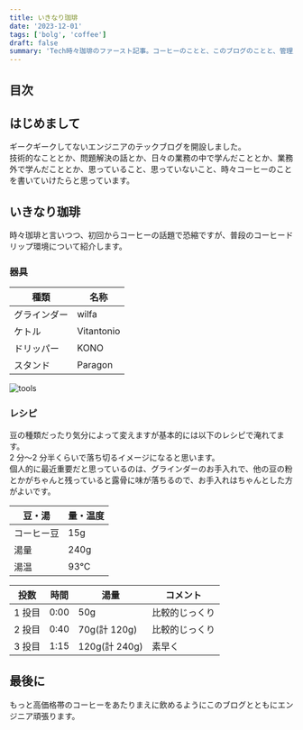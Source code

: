 ```yaml
---
title: いきなり珈琲
date: '2023-12-01'
tags: ['bolg', 'coffee']
draft: false
summary: 'Tech時々珈琲のファースト記事。コーヒーのことと、このブログのことと、管理人のことと。'
---
```


## 目次

<TOCInline toc={props.toc} exclude="目次" toHeading={3} />

## はじめまして

ギークギークしてないエンジニアのテックブログを開設しました。  
技術的なこととか、問題解決の話とか、日々の業務の中で学んだこととか、業務外で学んだこととか、思っていること、思っていないこと、時々コーヒーのことを書いていけたらと思っています。

## いきなり珈琲

時々珈琲と言いつつ、初回からコーヒーの話題で恐縮ですが、普段のコーヒードリップ環境について紹介します。

### 器具

| 種類         | 名称       |
| ------------ | ---------- |
| グラインダー | wilfa      |
| ケトル       | Vitantonio |
| ドリッパー   | KONO       |
| スタンド     | Paragon    |

![tools](/static/images/introduction/coffee_tools.png)

### レシピ

豆の種類だったり気分によって変えますが基本的には以下のレシピで淹れてます。  
2 分〜2 分半くらいで落ち切るイメージになると思います。  
個人的に最近重要だと思っているのは、グラインダーのお手入れで、他の豆の粉とかがちゃんと残っていると露骨に味が落ちるので、お手入れはちゃんとした方がよいです。

| 豆・湯     | 量・温度 |
| ---------- | -------- |
| コーヒー豆 | 15g      |
| 湯量       | 240g     |
| 湯温       | 93℃      |

| 投数   | 時間 | 湯量          | コメント       |
| ------ | ---- | ------------- | -------------- |
| 1 投目 | 0:00 | 50g           | 比較的じっくり |
| 2 投目 | 0:40 | 70g(計 120g)  | 比較的じっくり |
| 3 投目 | 1:15 | 120g(計 240g) | 素早く         |

## 最後に

もっと高価格帯のコーヒーをあたりまえに飲めるようにこのブログとともにエンジニア頑張ります。
